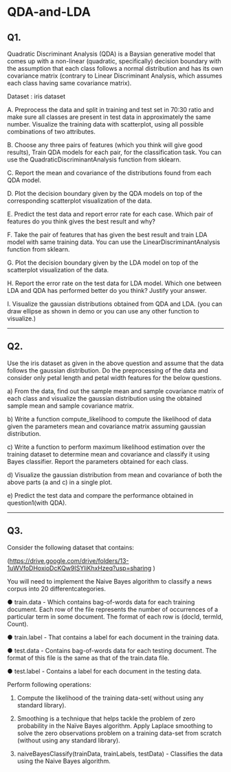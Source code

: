 # QDA-and-LDA

## Q1. 
Quadratic Discriminant Analysis (QDA) is a Baysian generative model that comes up with a non-linear (quadratic, specifically) decision boundary with the assumption that each class follows a normal distribution and has its own covariance matrix (contrary to Linear Discriminant Analysis, which assumes each class having same covariance matrix).

Dataset : iris dataset

A. Preprocess the data and split in training and test set in 70:30 ratio and make sure all classes are present in test data in approximately the same number. Visualize the training data with scatterplot, using all possible combinations of two attributes.

B. Choose any three pairs of features (which you think will give good results), Train QDA models for each pair, for the classification task. You can use the QuadraticDiscriminantAnalysis function from sklearn. 

C. Report the mean and covariance of the distributions found from each QDA model. 

D. Plot the decision boundary given by the QDA models on top of the corresponding scatterplot visualization of the data. 

E. Predict the test data and report error rate for each case. Which pair of features do you think gives the best result and why? 

F. Take the pair of features that has given the best result and train LDA model with same training data. You can use the LinearDiscriminantAnalysis function from sklearn.

G. Plot the decision boundary given by the LDA model on top of the scatterplot visualization of the data.

H. Report the error rate on the test data for LDA model. Which one between LDA and QDA has performed better do you think? Justify your answer.

I. Visualize the gaussian distributions obtained from QDA and LDA. (you can draw ellipse as shown in demo or you can use any other function to visualize.)

_______________________________________________________________
## Q2.
Use the iris dataset as given in the above question and assume that the data follows the gaussian distribution. Do the preprocessing of the data and consider only petal length and petal width features for the below questions.

a) From the data, find out the sample mean and sample covariance matrix of each class and visualize the gaussian distribution using the obtained sample mean and sample covariance matrix. 

b) Write a function compute_likelihood to compute the likelihood of data given the parameters mean and covariance matrix assuming gaussian distribution.

c) Write a function to perform maximum likelihood estimation over the training dataset to determine mean and covariance and classify it using Bayes classifier. Report the parameters obtained for each class.

d) Visualize the gaussian distribution from mean and covariance of both the above parts (a and c) in a single plot. 

e) Predict the test data and compare the performance obtained in question1(with QDA).

______________________________________________________________
## Q3. 
Consider the following dataset that contains:

(https://drive.google.com/drive/folders/13-1uWVfoDHoxioDcKQw9ISYliKhxHzeq?usp=sharing )

You will need to implement the Naive Bayes algorithm to classify a news corpus into 20 differentcategories.

● train.data - Which contains bag-of-words data for each training document. Each row of the file represents the number of occurrences of a particular term in some document. The format of each row is (docId, termId, Count).

● train.label - That contains a label for each document in the training data.

● test.data - Contains bag-of-words data for each testing document. The format of this file is the same as that of the train.data file.

● test.label - Contains a label for each document in the testing data.

Perform following operations:
1. Compute the likelihood of the training data-set( without using any standard library).

2. Smoothing is a technique that helps tackle the problem of zero probability in the Naïve Bayes algorithm. Apply Laplace smoothing to solve the zero observations problem on a training data-set from scratch (without using any standard library).

3. naiveBayesClassify(trainData, trainLabels, testData) - Classifies the data using the Naive Bayes algorithm.
